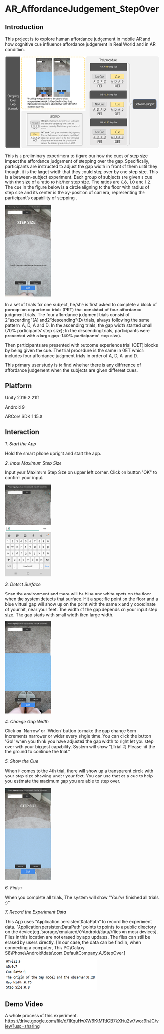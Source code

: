 # AR_AffordanceJudgement_StepOver

## Introduction
This project is to explore human affordance judgement in mobile AR and how cognitive cue influence affordance judgement in Real World and in AR condition.  

<img src="https://github.com/zy0531/AR_AffordanceJudgement_StepOver/blob/master/ScreenShot/trial%20procedure.png" width="550" height="300"/>

This is a preliminary experiment to figure out how the cues of step size impact the affordance judgement of stepping over the gap. Specifically, participants are instructed to adjust the gap width in front of them until they thought it is the larget width that they could step over by one step size. This is a between-subject experiment. Each group of subjects are given a cue with the size of a ratio to his/her step size. The ratios are 0.8, 1.0 and 1.2. The cue in the figure below is a circle aligning to the floor with radius of step size and its center is the xy-position of camera, representing the participant’s capability of stepping . 

<img src="https://github.com/zy0531/AR_AffordanceJudgement_StepOver/blob/master/ScreenShot/Screenshot3.jpg" width="150" height="300"/>

In a set of trials for one subject, he/she is first asked to complete a block of perception experience trials (PET) that consisted of four affordance judgment trials. The four affordance judgment trials consist of 2“ascending”(A) and2“descending”(D) trials, always following the same pattern: A, D, A and D. In the ascending trials, the gap width started small (70% participants’ step size); In the descending trials, participants were presented with a large gap (140% participants’ step size). 

Then participants are presented with outcome experience trial (OET) blocks by being given the cue. The trial procedure is the same in OET which includes four affordance judgment trials in order of A, D, A, and D.

This primary user study is to find whether there is any difference of affordance judgement when the subjects are given different cues.

## Platform
Unity 2019.2.21f1

Android 9

ARCore SDK 1.15.0

## Interaction
*1. Start the App*

Hold the smart phone upright and start the app. 

*2. Input Maximum Step Size*

Input your Maximum Step Size on upper left corner. Click on button "OK" to confirm your input.

<img src="https://github.com/zy0531/AR_AffordanceJudgement_StepOver/blob/master/ScreenShot/Screenshot1.jpg" width="150" height="300"/>

*3. Detect Surface*

Scan the environment and there will be blue and white spots on the floor when the system detects that surface. Hit a specific point on the floor and a blue virtual gap will show up on the point with the same x and y coordinate of your hit, near your feet. The width of the gap depends on your input step size. The gap starts with small width then large width.

<img src="https://github.com/zy0531/AR_AffordanceJudgement_StepOver/blob/master/ScreenShot/Screenshot2.jpg" width="150" height="300"/>

*4. Change Gap Width*

Click on 'Narrow' or 'Widen' button to make the gap change 5cm increments narrower or wider every single time. You can click the button 'Go!' when you think you have adjusted the gap width to right let you step over with your biggest capability. System will show "[Trial #] Please hit the the ground to continue the trial."

*5. Show the Cue*

When it comes to the 4th trial, there will show up a transparent circle with your step size showing under your feet. You can use that as a cue to help you estimate the maximum gap you are able to step over.

<img src="https://github.com/zy0531/AR_AffordanceJudgement_StepOver/blob/master/ScreenShot/Screenshot4.jpg" width="150" height="300"/>

*6. Finish*

When you complete all trials, The system will show "You've finished all trials :)" 

*7. Record the Experiment Data*

This App uses "Application.persistentDataPath" to record the experiment data.  "Application.persistentDataPath" points to points to a public directory on the device(eg./storage/emulated/0/Android/data/<packagename>/files on most devices). Files in this location are not erased by app updates. The files can still be erased by users directly. [In our case, the data can be find in, when connecting a computer, This PC\Galaxy S8\Phone\Android\data\com.DefaultCompany.AJStepOver.]
  
<img src="https://github.com/zy0531/AR_AffordanceJudgement_StepOver/blob/master/ScreenShot/data.PNG" width="300" height="100"/>

## Demo Video
A whole process of this experiment.
https://drive.google.com/file/d/1KquHwXW6KtMTtIGB7kXhiu2w7woc9hJC/view?usp=sharing
